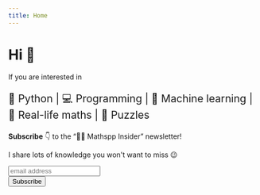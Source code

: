 ```yaml
---
title: Home
---
```


# Hi 👋

If you are interested in

<p style="font-size:150%">
    <span style="white-space:nowrap">🐍 Python</span> |
    <span style="white-space:nowrap">💻 Programming</span> |
    <span style="white-space:nowrap">🤖 Machine learning</span> |
    <br />
    <span style="white-space:nowrap">🧠 Real-life maths</span> |
    <span style="white-space:nowrap">🧩 Puzzles</span>
</p>

**Subscribe** 👇 to the “🐍📝 Mathspp Insider” newsletter!

I share lots of knowledge you won't want to miss 😉

<div id="mc_embed_signup">
<form action="https://mathspp.us18.list-manage.com/subscribe/post?u=3452fe1e5ab6016adba929cce&amp;id=e55ac21342" method="post" id="mc-embedded-subscribe-form" name="mc-embedded-subscribe-form" class="validate" target="_blank">
    <div id="mc_embed_signup_scroll">
      <input type="email" value="" name="EMAIL" class="email" id="mce-EMAIL" placeholder="email address" required>
      <ul style="display:none;" aria-hidden="true"> <!--By default, new subscribers care about everything. -->
        <li><input type="checkbox" value="1" name="group[6034][1]" id="mce-group[6034]-6034-0" checked></li>
        <li><input type="checkbox" value="4" name="group[6034][4]" id="mce-group[6034]-6034-2" checked></li>
        <li><input type="checkbox" value="8" name="group[6034][8]" id="mce-group[6034]-6034-3" checked></li>
      </ul>
      <!-- real people should not fill this in and expect good things - do not remove this or risk form bot signups-->
      <div style="position: absolute; left: -5000px;" aria-hidden="true"><input type="text" name="b_3452fe1e5ab6016adba929cce_e55ac21342" tabindex="-1" value=""></div>
    <div class="clear"><input type="submit" value="Subscribe" name="subscribe" id="mc-embedded-subscribe" class="button"></div>
    </div>
</form>
</div>
<br />
